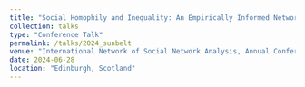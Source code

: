 ```yaml
---
title: "Social Homophily and Inequality: An Empirically Informed Network Simulation"
collection: talks
type: "Conference Talk"
permalink: /talks/2024_sunbelt
venue: "International Network of Social Network Analysis, Annual Conference, Sunbelt 2024"
date: 2024-06-28
location: "Edinburgh, Scotland"
---
```

